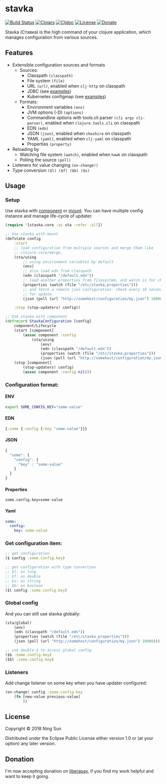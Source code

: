# stavka

[![Build Status](https://travis-ci.org/sunng87/stavka.png?branch=master)](https://travis-ci.org/sunng87/stavka)
[![Clojars](https://img.shields.io/clojars/v/stavka.svg)](https://clojars.org/stavka)
[![Cljdoc](https://img.shields.io/badge/cljdoc-stavka-blue.svg)](https://cljdoc.xyz/d/stavka/stavka)
[![License](https://img.shields.io/badge/license-eclipse-blue.svg)](https://github.com/sunng87/stavka/blob/master/LICENSE)
[![Donate](https://img.shields.io/badge/donate-liberapay-yellow.svg)](https://liberapay.com/Sunng/donate)

Stavka (Ставка) is the high command of your clojure application,
which manages configuration from various sources.

## Features

* Extensible configuration sources and formats
  * Sources:
    * Classpath `(classpath)`
    * File system `(file)`
    * URL `(url)`, enabled when `clj-http` on classpath
    * JDBC (see [examples](https://github.com/sunng87/stavka/blob/master/examples/stavka/example/jdbc.clj))
    * Kubernetes configmap (see [examples](https://github.com/sunng87/stavka/blob/master/examples/stavka/example/kubernetes.clj))
  * Formats:
    * Environment variables `(env)`
    * JVM options (-D) `(options)`
    * Commandline options with tools.cli parser `(cli args
      cli-parser)`, enabled when `clojure.tools.cli` on classpath
    * EDN `(edn)`
    * JSON `(json)`, enabled when `cheshire` on classpath
    * YAML `(yaml)`, enabled when `clj-yaml` on classpath
    * Properties `(property)`
* Reloading by
  * Watching file system `(watch)`, enabled when `hawk` on classpath
  * Polling the source `(poll)`
* Listeners for value changing `(on-change!)`
* Type conversion `($l) ($f) ($b) ($s)`


## Usage

### Setup

Use stavka with [component](https://github.com/stuartsierra/component)
or [mount](https://github.com/tolitius/mount). You can have multiple
config instance and manage life-cycle of updater.

```clj
(require '[stavka.core :as sta :refer :all])

;; Use stavka with mount
(defstate config
    :start
    ;; load configuration from multiple sources and merge them like
    ;; clojure.core/merge.
    (sta/using
        ;; using environment variables by default
        (env)
        ;; also load edn from classpath
        (edn (classpath "/default.edn"))
        ;; load another properties from filesystem, and watch is for change
        (properties (watch (file "/etc/stavka.properties")))
        ;; and fetch a remote json configuration. check every 10 seconds
        ;; for update.
        (json (poll (url "http://somehost/configuration/my.json") 10000)))

    :stop (stop-updaters! config))

;; Use stavka with component
(defrecord StavkaConfiguration [config]
    component/Lifecycle
    (start [component]
        (assoc component :config
            (sta/using
                (env)
                (edn (classpath "/default.edn"))
                (properties (watch (file "/etc/stavka.properties")))
                (json (poll (url "http://somehost/configuration/my.json") 10000)))))
    (stop [component]
        (stop-updaters! config)
        (assoc component :config nil)))
```

### Configuration format:

#### ENV

```sh
export SOME_CONFIG_KEY="some-value"
```

#### EDN

```clojure
{:some {:config {:key "some-value"}}}
```

#### JSON

```javascript
{
  "some": {
    "config": {
      "key" : "some-value"
    }
  }
}

```

#### Properties

```properties
some.config.key=some-value
```

#### Yaml

```yaml
some:
  config:
    key: some-value
```

### Get configuration item:

```clj
;; get configuration
($ config :some.config.key)

;; get configuration with type convertion
;; $l: as long
;; $f: as double
;; $s: as string
;; $b: as boolean
($l config :some.config.key)
```

### Global config

And you can still use stavka globally:

```clj
(sta/global!
    (env)
    (edn (classpath "/default.edn"))
    (properties (watch (file "/etc/stavka.properties")))
    (json (poll (url "http://somehost/configuration/my.json") 10000)))

;; use double-$ to access global config
($$ :some.config.key)
($$l :some.config.key)
```

### Listeners

Add change listener on some key when you have updater configured:

```clj
(on-change! config :some.config.key
    (fn [new-value previous-value]
        ))
```

## License

Copyright © 2018 Ning Sun

Distributed under the Eclipse Public License either version 1.0 or (at
your option) any later version.

## Donation

I'm now accepting donation on [liberapay](https://liberapay.com/Sunng/donate),
if you find my work helpful and want to keep it going.
